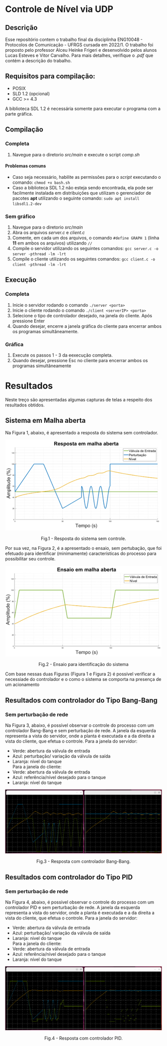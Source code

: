 # Controle de Nível via UDP

## Descrição
Esse repositório contem o trabalho final da disciplinha ENG10048 - Protocolos de Comunicação - UFRGS cursada em 2022/1.
O trabalho foi proposto pelo professor Alceu Heinke Frigeri e desenvolvido pelos alunos Lucas Esteves e Vitor Carvalho.
Para mais detalhes, verifique o *.pdf* que contém a descrição do trabalho.

## Requisitos para compilação:

- POSIX
- SLD 1.2 (opcional)
- GCC >= 4.3

A biblioteca SDL 1.2 é necessária somente para executar o programa com a parte gráfica.

## Compilação 

### Completa

1. Navegue para o diretorio *src/main* e execute  o script *comp.sh*


#### Problemas comuns 
- Caso seja necessário, habilite as permissões para o *script* executando o comando: `chmod +x bash.sh`
- Caso a biblioteca SDL 1.2 não esteja sendo encontrada, ela pode ser facilmente instalada em distribuições que utilizam o gerenciador de pacotes **apt** utilizando o seguinte comando: `sudo apt install libsdl1.2-dev`

### Sem gráfico
1. Navegue para o diretorio *src/main*
2. Abra os arquivos *server.c* e *client.c*
3. Comente, em cada um dos arquivos, o comando `#define GRAPH 1` (linha **11** em ambos os arquivos) utilizando `//`
4. Compile o servidor utilizando os seguintes comandos: `gcc server.c -o server -pthread -lm -lrt`
5. Compile o cliente utilizando os seguintes comandos: `gcc client.c -o client -pthread -lm -lrt`

## Execução
### Completa 
1. Inicie o servidor rodando o comando `./server <porta>`
2. Inicie o cliente rodando o comando `./client <serverIP> <porta>`
3. Selecione o tipo de controlador desejado, na janela do cliente. Após pressione Enter
4. Quando desejar, encerre a janela gráfica do cliente para encerrar ambos os programas simultâneamente.

### Gráfica 
1. Execute os passos 1 - 3 da eexecução completa. 
2. Quando desejar, pressione Esc no cliente para encerrar ambos os programas simultâneamente

# Resultados 
Neste treço são apresentadas algumas capturas de telas  a respeito dos resultados obtidos.
## Sistema em Malha aberta
Na Figura 1, abaixo, é apresentado a resposta do sistema sem controlador. 

![1.Processo a ser controlado em malha aberta](../../images/SEMCONTROLE.png)
<p align = "center">
Fig.1 - Resposta do sistema sem controle.
</p>

Por sua vez, na Figura 2, é a apresentado o ensaio, sem pertubação, que foi efetuado para identificar (minimamente) características do processo para possibilitar seu controle.

![2.Ensaio efetuado](../../images/ensaio.png)
<p align = "center">
Fig.2 - Ensaio para identificação do sistema
</p>

Com base nessas duas Figuras (Figura 1 e Figura 2) é possível verificar a necessiade do controlador e o como o sistema se comporta na presença de um acionamento 
## Resultados com controlador do Tipo Bang-Bang
### Sem perturbação de rede
Na Figura 3, abaixo, é possível observar o controle do processo com um controlador Bang-Bang e sem perturbação de rede. A janela da esquerda representa a vista do servidor, onde a planta é executada e a da direita a vista do cliente, que efetua o controle. Para a janela do servidor:
- Verde: abertura da válvula de entrada
- Azul: perturbação/ variação da válvula de saída
- Laranja: nivel do tanque  
Para a janela do cliente:
- Verde: abertura da válvula de entrada
- Azul: referência/nível desejado para o tanque
- Laranja: nível do tanque  

![3.Controle BangBang](../../images/bangbangSR.png)
<p align = "center">
Fig.3 - Resposta com controlador Bang-Bang.
</p>

## Resultados com controlador do Tipo PID 
### Sem perturbação de rede
Na Figura 4, abaixo, é possível observar o controle do processo com um controlador PID e sem perturbação de rede. A janela da esquerda representa a vista do servidor, onde a planta é executada e a da direita a vista do cliente, que efetua o controle. Para a janela do servidor:
- Verde: abertura da válvula de entrada
- Azul: perturbação/ variação da válvula de saída
- Laranja: nivel do tanque  
Para a janela do cliente:
- Verde: abertura da válvula de entrada
- Azul: referência/nível desejado para o tanque
- Laranja: nível do tanque  

![4.Controle PID.](../../images/PISR.png)
<p align = "center">
Fig.4 - Resposta com controlador PID.
</p>